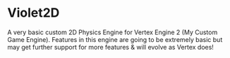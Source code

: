 # Violet2D
A very basic custom 2D Physics Engine for Vertex Engine 2 (My Custom Game Engine). Features in this engine are going to be extremely basic but may get further support for more features &amp; will evolve as Vertex does!
